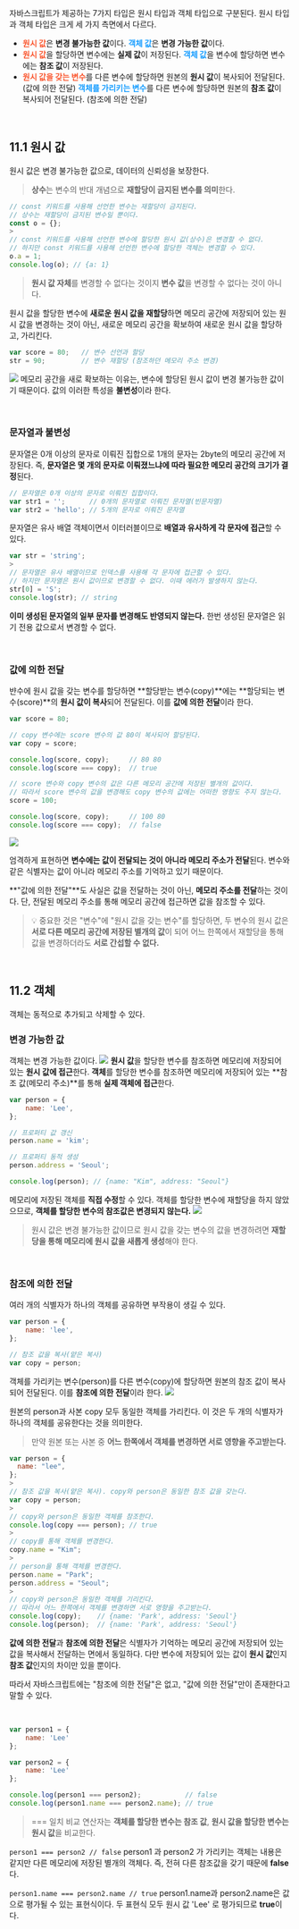 자바스크립트가 제공하는 7가지 타입은 원시 타입과 객체 타입으로 구분된다.
원시 타입과 객체 타입은 크게 세 가지 측면에서 다르다.

- <span style='color:#fa562e'>**원시 값**</span>은 **변경 불가능한 값**이다. <span style='color:#149cff'>**객체 값**</span>은 **변경 가능한 값**이다.
- <span style='color:#fa562e'>**원시 값**</span>을 할당하면 변수에는 **실제 값**이 저장된다. <span style='color:#149cff'>**객체 값**</span>을 변수에 할당하면 변수에는 **참조 값**이 저장된다.
- <span style='color:#fa562e'>**원시 값을 갖는 변수**</span>를 다른 변수에 할당하면 원본의 **원시 값**이 복사되어 전달된다. (값에 의한 전달) <span style='color:#149cff'>**객체를 가리키는 변수**</span>를 다른 변수에 할당하면 원본의 **참조 값**이 복사되어 전달된다. (참조에 의한 전달)

<br />

## 11.1 원시 값
원시 값은 변경 불가능한 값으로, 데이터의 신뢰성을 보장한다.

>**상수**는 변수의 반대 개념으로 **재할당이 금지된 변수를 의미**한다.
```javascript
// const 키워드를 사용해 선언한 변수는 재할당이 금지된다.
// 상수는 재할당이 금지된 변수일 뿐이다.
const o = {};
>
// const 키워드를 사용해 선언한 변수에 할당한 원시 값(상수)은 변경할 수 없다.
// 하지만 const 키워드를 사용해 선언한 변수에 할당한 객체는 변경할 수 있다.
o.a = 1;
console.log(o); // {a: 1}
```

>**원시 값 자체**를 변경할 수 없다는 것이지 **변수 값**을 변경할 수 없다는 것이 아니다.
>
원시 값을 할당한 변수에 **새로운 원시 값을 재할당**하면 메모리 공간에 저장되어 있는 원시 값을 변경하는 것이 아닌, 새로운 메모리 공간을 확보하여 새로운 원시 값을 할당하고, 가리킨다.
```javascript
var score = 80;   // 변수 선언과 할당
str = 90;         // 변수 재할당 (참조하던 메모리 주소 변경)
```
![](https://velog.velcdn.com/images/hyean03/post/24ad9dcb-7853-4bf5-ab89-47c510031a95/image.png)
메모리 공간을 새로 확보하는 이유는, 변수에 할당된 원시 값이 변경 불가능한 값이기 때문이다.
값의 이러한 특성을 **불변성**이라 한다.

<br />

### 문자열과 불변성
문자열은 0개 이상의 문자로 이뤄진 집합으로 1개의 문자는 2byte의 메모리 공간에 저장된다.
즉, **문자열은 몇 개의 문자로 이뤄졌느냐에 따라 필요한 메모리 공간의 크기가 결정**된다.

```javascript
// 문자열은 0개 이상의 문자로 이뤄진 집합이다.
var str1 = '';      // 0개의 문자열로 이뤄진 문자열(빈문자열)
var str2 = 'hello'; // 5개의 문자로 이뤄진 문자열
```
>
문자열은 유사 배열 객체이면서 이터러블이므로 **배열과 유사하게 각 문자에 접근**할 수 있다.
```javascript
var str = 'string';
>
// 문자열은 유사 배열이므로 인덱스를 사용해 각 문자에 접근할 수 있다.
// 하지만 문자열은 원시 값이므로 변경할 수 없다. 이때 에러가 발생하지 않는다.
str[0] = 'S';
console.log(str); // string
```
**이미 생성된 문자열의 일부 문자를 변경해도 반영되지 않는다.**
한번 생성된 문자열은 읽기 전용 값으로서 변경할 수 없다.

<br />

### 값에 의한 전달
뱐수에 원시 값을 갖는 변수를 할당하면 **할당받는 변수(copy)**에는 **할당되는 변수(score)**의 **원시 값이 복사**되어 전달된다. 이를 **값에 의한 전달**이라 한다.
```javascript
var score = 80;

// copy 변수에는 score 변수의 값 80이 복사되어 할당된다.
var copy = score;

console.log(score, copy);     // 80 80
console.log(score === copy);  // true

// score 변수와 copy 변수의 값은 다른 메모리 공간에 저장된 별개의 값이다.
// 따라서 score 변수의 값을 변경해도 copy 변수의 값에는 어떠한 영향도 주지 않는다.
score = 100;

console.log(score, copy);     // 100 80
console.log(score === copy);  // false
```
![](https://velog.velcdn.com/images/hyean03/post/928dbcad-d3ff-42e3-b231-851beaf11855/image.png)

엄격하게 표현하면 **변수에는 값이 전달되는 것이 아니라 메모리 주소가 전달**된다.
변수와 같은 식별자는 값이 아니라 메모리 주소를 기억하고 있기 때문이다.

**"값에 의한 전달"**도 사실은 값을 전달하는 것이 아닌, **메모리 주소를 전달**하는 것이다.
단, 전달된 메모리 주소를 통해 메모리 공간에 접근하면 값을 참조할 수 있다.

> 💡 중요한 것은 "변수"에 "원시 값을 갖는 변수"를 할당하면, 두 변수의 원시 값은 **서로 다른 메모리 공간에 저장된 별개의 값**이 되어 어느 한쪽에서 재할당을 통해 값을 변경하더라도 **서로 간섭할 수 없다.**

<br />

## 11.2 객체
객체는 동적으로 추가되고 삭제할 수 있다.

### 변경 가능한 값
객체는 변경 가능한 값이다.
![](https://velog.velcdn.com/images/hyean03/post/52324df0-7a83-4a2d-9e47-a20088e6ba2c/image.png)
**원시 값**을 할당한 변수를 참조하면 메모리에 저장되어 있는 **원시 값에 접근**한다.
**객체**를 할당한 변수를 참조하면 메모리에 저장되어 있는 **참조 값(메모리 주소)**를 통해 **실제 객체에 접근**한다.

```javascript
var person = {
	name: 'Lee',
};

// 프로퍼티 값 갱신
person.name = 'kim';

// 프로퍼티 동적 생성
person.address = 'Seoul';

console.log(person); // {name: "Kim", address: "Seoul"}
```
메모리에 저장된 객체를 **직접 수정**할 수 있다.
객체를 할당한 변수에 재할당을 하지 않았으므로, **객체를 할당한 변수의 참조값은 변경되지 않는다.**
![](https://velog.velcdn.com/images/hyean03/post/02bf8bc2-b06b-416a-aace-45526d57fbaa/image.png)

> 원시 값은 변경 불가능한 값이므로 원시 값을 갖는 변수의 값을 변경하려면 **재할당을 통해 메모리에 원시 값을 새롭게 생성**해야 한다.

<br />

### 참조에 의한 전달
여러 개의 식별자가 하나의 객체를 공유하면 부작용이 생길 수 있다.

```javascript
var person = {
	name: 'lee',
};

// 참조 값을 복사(얕은 복사)
var copy = person;
```
객체를 가리키는 변수(person)를 다른 변수(copy)에 할당하면 원본의 참조 값이 복사되어 전달된다. 이를 **참조에 의한 전달**이라 한다.
![](https://velog.velcdn.com/images/hyean03/post/2e349a0c-b6ae-49dc-bb55-14f2e49f13be/image.png)

원본의 person과 사본 copy 모두 동일한 객체를 가리킨다.
이 것은 두 개의 식별자가 하나의 객체를 공유한다는 것을 의미한다.

>만약 원본 또는 사본 중 **어느 한쪽에서 객체를 변경하면 서로 영향을 주고받는다.**
```javascript
var person = {
  name: "lee",
};
>
// 참조 값을 복사(얕은 복사). copy와 person은 동일한 참조 값을 갖는다.
var copy = person;
>
// copy와 person은 동일한 객체를 참조한다.
console.log(copy === person); // true
>
// copy를 통해 객체를 변경한다.
copy.name = "Kim";
>
// person을 통해 객체를 변경한다.
person.name = "Park";
person.address = "Seoul";
>
// copy와 person은 동일한 객체를 기리킨다.
// 따라서 어느 한쪽에서 객체를 변경하면 서로 영향을 주고받는다.
console.log(copy);    // {name: 'Park', address: 'Seoul'}
console.log(person);  // {name: 'Park', address: 'Seoul'}
```

**값에 의한 전달**과 **참조에 의한 전달**은 식별자가 기억하는 메모리 공간에 저장되어 있는 값을 복사해서 전달하는 면에서 동일하다.
다만 변수에 저장되어 있는 값이 **원시 값**인지 **참조 값**인지의 차이만 있을 뿐이다.

따라서 자바스크립트에는 "참조에 의한 전달"은 없고, "값에 의한 전달"만이 존재한다고 말할 수 있다.

<br />

```javascript
var person1 = {
	name: 'Lee'
};

var person2 = {
	name: 'Lee'
};

console.log(person1 === person2);           // false
console.log(person1.name === person2.name); // true
```
>=== 일치 비교 연산자는 **객체를 할당한 변수는 참조 값**, **원시 값을 할당한 변수는 원시 값**을 비교한다.

`person1 === person2 // false`
person1 과 person2 가 가리키는 객체는 내용은 같지만 다른 메모리에 저장된 별개의 객체다.
즉, 전혀 다른 참조값을 갖기 때문에 **false**다.

`person1.name === person2.name // true`
person1.name과 person2.name은 값으로 평가될 수 있는 표현식이다.
두 표현식 모두 원시 값 'Lee' 로 평가되므로 **true**이다.
